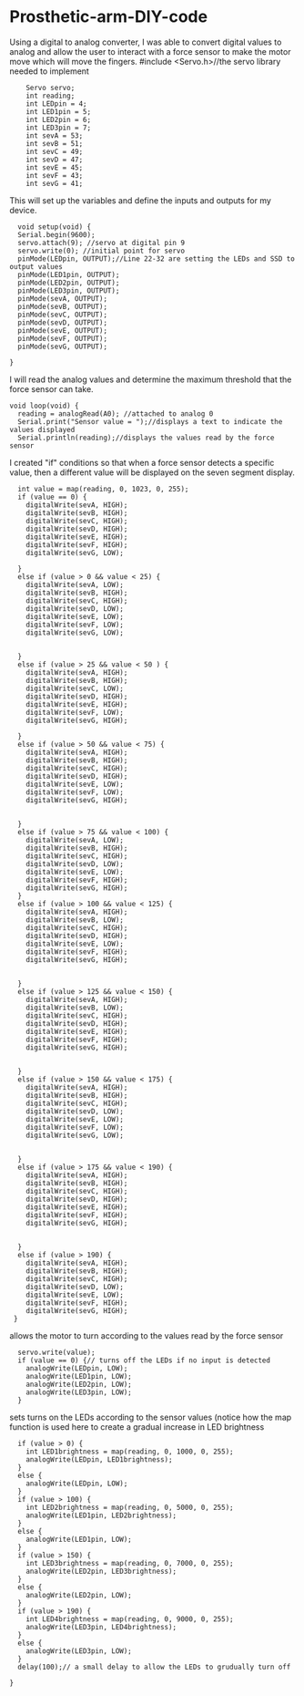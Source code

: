 # Prosthetic-arm-DIY-code
Using a digital to analog converter, I was able to convert digital values to analog and allow the user to interact with
a force sensor to make the motor move which will move the fingers.
  #include <Servo.h>//the servo library needed to implement
  
        Servo servo;
        int reading;
        int LEDpin = 4;
        int LED1pin = 5;
        int LED2pin = 6;
        int LED3pin = 7;
        int sevA = 53;
        int sevB = 51;
        int sevC = 49;
        int sevD = 47;
        int sevE = 45;
        int sevF = 43;
        int sevG = 41;


This will set up the variables and define the inputs and outputs for my device.

      void setup(void) {
      Serial.begin(9600);
      servo.attach(9); //servo at digital pin 9
      servo.write(0); //initial point for servo
      pinMode(LEDpin, OUTPUT);//Line 22-32 are setting the LEDs and SSD to output values
      pinMode(LED1pin, OUTPUT);
      pinMode(LED2pin, OUTPUT);
      pinMode(LED3pin, OUTPUT);
      pinMode(sevA, OUTPUT);
      pinMode(sevB, OUTPUT);
      pinMode(sevC, OUTPUT);
      pinMode(sevD, OUTPUT);
      pinMode(sevE, OUTPUT);
      pinMode(sevF, OUTPUT);
      pinMode(sevG, OUTPUT);

    }
I will read the analog values and determine the maximum threshold that the force sensor can take.

    void loop(void) {
      reading = analogRead(A0); //attached to analog 0
      Serial.print("Sensor value = ");//displays a text to indicate the values displayed
      Serial.println(reading);//displays the values read by the force sensor
      
I created "if" conditions so that when a force sensor detects a specific value, then a different value will be displayed on the seven segment display.

      int value = map(reading, 0, 1023, 0, 255);
      if (value == 0) {       
        digitalWrite(sevA, HIGH);
        digitalWrite(sevB, HIGH);
        digitalWrite(sevC, HIGH);
        digitalWrite(sevD, HIGH);
        digitalWrite(sevE, HIGH);
        digitalWrite(sevF, HIGH);
        digitalWrite(sevG, LOW);

      }
      else if (value > 0 && value < 25) {
        digitalWrite(sevA, LOW);
        digitalWrite(sevB, HIGH);
        digitalWrite(sevC, HIGH);
        digitalWrite(sevD, LOW);
        digitalWrite(sevE, LOW);
        digitalWrite(sevF, LOW);
        digitalWrite(sevG, LOW);


      }
      else if (value > 25 && value < 50 ) {
        digitalWrite(sevA, HIGH);
        digitalWrite(sevB, HIGH);
        digitalWrite(sevC, LOW);
        digitalWrite(sevD, HIGH);
        digitalWrite(sevE, HIGH);
        digitalWrite(sevF, LOW);
        digitalWrite(sevG, HIGH);

      }
      else if (value > 50 && value < 75) {
        digitalWrite(sevA, HIGH);
        digitalWrite(sevB, HIGH);
        digitalWrite(sevC, HIGH);
        digitalWrite(sevD, HIGH);
        digitalWrite(sevE, LOW);
        digitalWrite(sevF, LOW);
        digitalWrite(sevG, HIGH);


      }
      else if (value > 75 && value < 100) {
        digitalWrite(sevA, LOW);
        digitalWrite(sevB, HIGH);
        digitalWrite(sevC, HIGH);
        digitalWrite(sevD, LOW);
        digitalWrite(sevE, LOW);
        digitalWrite(sevF, HIGH);
        digitalWrite(sevG, HIGH);
      }
      else if (value > 100 && value < 125) {
        digitalWrite(sevA, HIGH);
        digitalWrite(sevB, LOW);
        digitalWrite(sevC, HIGH);
        digitalWrite(sevD, HIGH);
        digitalWrite(sevE, LOW);
        digitalWrite(sevF, HIGH);
        digitalWrite(sevG, HIGH);


      }
      else if (value > 125 && value < 150) {
        digitalWrite(sevA, HIGH);
        digitalWrite(sevB, LOW);
        digitalWrite(sevC, HIGH);
        digitalWrite(sevD, HIGH);
        digitalWrite(sevE, HIGH);
        digitalWrite(sevF, HIGH);
        digitalWrite(sevG, HIGH);


      }
      else if (value > 150 && value < 175) {
        digitalWrite(sevA, HIGH);
        digitalWrite(sevB, HIGH);
        digitalWrite(sevC, HIGH);
        digitalWrite(sevD, LOW);
        digitalWrite(sevE, LOW);
        digitalWrite(sevF, LOW);
        digitalWrite(sevG, LOW);


      }
      else if (value > 175 && value < 190) {
        digitalWrite(sevA, HIGH);
        digitalWrite(sevB, HIGH);
        digitalWrite(sevC, HIGH);
        digitalWrite(sevD, HIGH);
        digitalWrite(sevE, HIGH);
        digitalWrite(sevF, HIGH);
        digitalWrite(sevG, HIGH);


      }
      else if (value > 190) {
        digitalWrite(sevA, HIGH);
        digitalWrite(sevB, HIGH);
        digitalWrite(sevC, HIGH);
        digitalWrite(sevD, LOW);
        digitalWrite(sevE, LOW);
        digitalWrite(sevF, HIGH);
        digitalWrite(sevG, HIGH);
     }
  
  allows the motor to turn according to the values read by the force sensor
  
      servo.write(value);
      if (value == 0) {// turns off the LEDs if no input is detected
        analogWrite(LEDpin, LOW);
        analogWrite(LED1pin, LOW);
        analogWrite(LED2pin, LOW);
        analogWrite(LED3pin, LOW);
      }
      
 sets turns on the LEDs according to the sensor values (notice how the map function is used here to create a gradual increase in LED brightness      

      if (value > 0) {                                       
        int LED1brightness = map(reading, 0, 1000, 0, 255);
        analogWrite(LEDpin, LED1brightness);
      }
      else {
        analogWrite(LEDpin, LOW);
      }
      if (value > 100) {
        int LED2brightness = map(reading, 0, 5000, 0, 255);
        analogWrite(LED1pin, LED2brightness);
      }
      else {
        analogWrite(LED1pin, LOW);
      }
      if (value > 150) {
        int LED3brightness = map(reading, 0, 7000, 0, 255);
        analogWrite(LED2pin, LED3brightness);
      }
      else {
        analogWrite(LED2pin, LOW);
      }
      if (value > 190) {
        int LED4brightness = map(reading, 0, 9000, 0, 255);
        analogWrite(LED3pin, LED4brightness);
      }
      else {
        analogWrite(LED3pin, LOW);
      }
      delay(100);// a small delay to allow the LEDs to grudually turn off

    }
